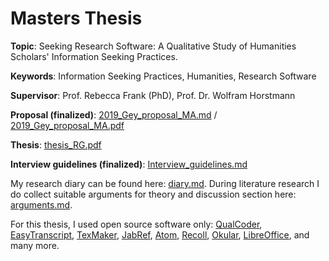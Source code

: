 # Masters Thesis

__Topic__: Seeking Research Software: A Qualitative Study of Humanities Scholars' Information Seeking Practices.

__Keywords__: Information Seeking Practices, Humanities, Research Software

__Supervisor__: Prof. Rebecca Frank (PhD), Prof. Dr. Wolfram Horstmann

__Proposal (finalized)__: [2019_Gey_proposal_MA.md](2019_Gey_proposal_MA.md) / [2019_Gey_proposal_MA.pdf](2019_Gey_proposal_MA.pdf)

__Thesis__: [thesis_RG.pdf](thesis_RG.pdf) 

__Interview guidelines (finalized)__:  [Interview_guidelines.md](_methods/Interview_guidelines.md)

My research diary can be found here: [diary.md](diary.md). During literature research I do collect suitable arguments for theory and discussion section here: [arguments.md](arguments.md).

For this thesis, I used open source software only: [QualCoder](), [EasyTranscript](), [TexMaker](), [JabRef](), [Atom](), [Recoll](), [Okular](), [LibreOffice](), and many more.
